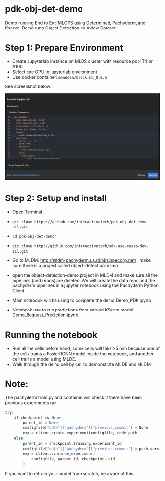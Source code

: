 # pdk-obj-det-demo
Demo running End to End MLOPS using Determined, Pachyderm, and Kserve. Demo runs Object Detection on Xview Dataset
# Step 1: Prepare Environment 
* Create Jupyterlab instance on MLDS cluster with resource pool T4 or A100
* Select one GPU in jupyterlab environment
* Use docker container: `mendeza/breck:nb_0.0.5`

See screenshot below:

<img src="./img/jupyterlab-change.png" alt="JupyterLab">

# Step 2: Setup and install
* Open Terminal
* `git clone https://github.com/interactivetech/pdk-obj-det-demo-sil.git`
* `cd pdk-obj-det-demo/`
* `git clone http://github.com/interactivetech/pdk-use-cases-dev-sil.git`

* Go to MLDM: http://mldm-pachyderm.us.rdlabs.hpecorp.net/ , make sure there is a project called object-detection-demo
* open the object-detection-demo project in MLDM and make sure all the pipelines (and repos) are deleted. We will create the data repo and the pachyderm pipelines in a jupyter notebook using the Pachyderm Python Client


* Main notebook will be using to complete the demo Demo_PDK.ipynb
* Notebook use to run predictions from served KServe model: Demo_Request_Prediction.ipynb

# Running the notebook
* Run all the cells before hand, some cells will take >5 min because one of the cells trains a FasterRCNN model inside the notebook, and another cell trains a model using MLDE.
* Walk through the demo cell by cell to demonstrate MLDE and MLDM

# Note:
The pachyderm train.py and container will check if there have been previous experiments ran:
```python
try:
    if checkpoint is None:
        parent_id = None
        configfile["data"]["pachyderm"]["previous_commit"] = None
        exp = client.create_experiment(configfile, code_path)
    else:
        parent_id = checkpoint.training.experiment_id
        configfile["data"]["pachyderm"]["previous_commit"] = pach_version
        exp = client.continue_experiment(
            configfile, parent_id, checkpoint.uuid
        )
```
If you want to retrain your model from scratch, be aware of this.
